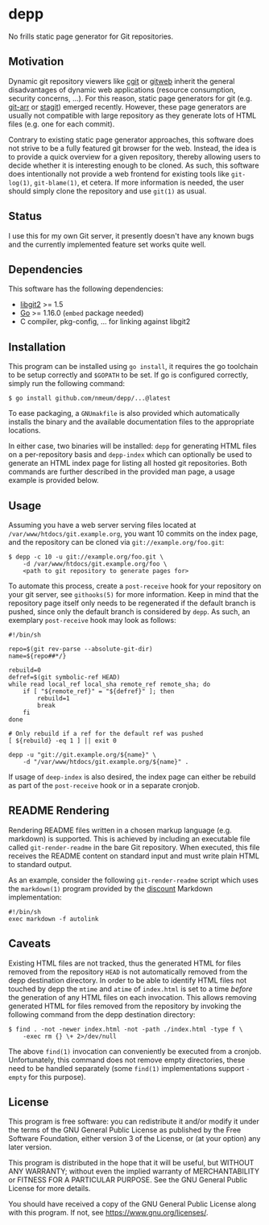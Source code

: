 # depp

No frills static page generator for Git repositories.

## Motivation

Dynamic git repository viewers like [cgit][cgit website] or
[gitweb][gitweb website] inherit the general disadvantages of dynamic
web applications (resource consumption, security concerns, …). For this
reason, static page generators for git (e.g. [git-arr][git-arr website]
or [stagit][stagit website]) emerged recently. However, these page
generators are usually not compatible with large repository as they
generate lots of HTML files (e.g. one for each commit).

Contrary to existing static page generator approaches, this software
does not strive to be a fully featured git browser for the web. Instead,
the idea is to provide a quick overview for a given repository, thereby
allowing users to decide whether it is interesting enough to be cloned.
As such, this software does intentionally not provide a web frontend for
existing tools like `git-log(1)`, `git-blame(1)`, et cetera. If more
information is needed, the user should simply clone the repository and
use `git(1)` as usual.

## Status

I use this for my own Git server, it presently doesn't have any known
bugs and the currently implemented feature set works quite well.

## Dependencies

This software has the following dependencies:

* [libgit2][libgit2 website] >= 1.5
* [Go][go website] >= 1.16.0 (`embed` package needed)
* C compiler, pkg-config, … for linking against libgit2

## Installation

This program can be installed using `go install`, it requires the go
toolchain to be setup correctly and `$GOPATH` to be set. If go is
configured correctly, simply run the following command:

	$ go install github.com/nmeum/depp/...@latest

To ease packaging, a `GNUmakfile` is also provided which automatically
installs the binary and the available documentation files to the
appropriate locations.

In either case, two binaries will be installed: `depp` for generating
HTML files on a per-repository basis and `depp-index` which can
optionally be used to generate an HTML index page for listing all hosted
git repositories. Both commands are further described in the provided
man page, a usage example is provided below.

## Usage

Assuming you have a web server serving files located at
`/var/www/htdocs/git.example.org`, you want 10 commits on the index
page, and the repository can be cloned via `git://example.org/foo.git`:

	$ depp -c 10 -u git://example.org/foo.git \
		-d /var/www/htdocs/git.example.org/foo \
		<path to git repository to generate pages for>

To automate this process, create a `post-receive` hook for your
repository on your git server, see `githooks(5)` for more information.
Keep in mind that the repository page itself only needs to be regenerated
if the default branch is pushed, since only the default branch is
considered by `depp`. As such, an exemplary `post-receive` hook may look
as follows:

	#!/bin/sh
	
	repo=$(git rev-parse --absolute-git-dir)
	name=${repo##*/}
	
	rebuild=0
	defref=$(git symbolic-ref HEAD)
	while read local_ref local_sha remote_ref remote_sha; do
		if [ "${remote_ref}" = "${defref}" ]; then
			rebuild=1
			break
		fi
	done
	
	# Only rebuild if a ref for the default ref was pushed
	[ ${rebuild} -eq 1 ] || exit 0
	
	depp -u "git://git.example.org/${name}" \
		-d "/var/www/htdocs/git.example.org/${name}" .

If usage of `deep-index` is also desired, the index page can either be
rebuild as part of the `post-receive` hook or in a separate cronjob.

## README Rendering

Rendering README files written in a chosen markup language (e.g.
markdown) is supported. This is achieved by including an executable file
called `git-render-readme` in the bare Git repository. When executed,
this file receives the README content on standard input and must write
plain HTML to standard output.

As an example, consider the following `git-render-readme` script which
uses the `markdown(1)` program provided by the [discount][discount website]
Markdown implementation:

	#!/bin/sh
	exec markdown -f autolink

## Caveats

Existing HTML files are not tracked, thus the generated HTML for files
removed from the repository `HEAD` is not automatically removed from
the depp destination directory. In order to be able to identify HTML
files not touched by depp the `mtime` and `atime` of `index.html` is set
to a time *before* the generation of any HTML files on each invocation.
This allows removing generated HTML for files removed from the
repository by invoking the following command from the depp destination
directory:

	$ find . -not -newer index.html -not -path ./index.html -type f \
		-exec rm {} \+ 2>/dev/null

The above `find(1)` invocation can conveniently be executed from a
cronjob. Unfortunately, this command does not remove empty directories,
these need to be handled separately (some `find(1)` implementations
support `-empty` for this purpose).

## License

This program is free software: you can redistribute it and/or modify it
under the terms of the GNU General Public License as published by the
Free Software Foundation, either version 3 of the License, or (at your
option) any later version.

This program is distributed in the hope that it will be useful, but
WITHOUT ANY WARRANTY; without even the implied warranty of
MERCHANTABILITY or FITNESS FOR A PARTICULAR PURPOSE. See the GNU General
Public License for more details.

You should have received a copy of the GNU General Public License along
with this program. If not, see <https://www.gnu.org/licenses/>.

[cgit website]: https://git.zx2c4.com/cgit/
[gitweb website]: https://git-scm.com/docs/gitweb
[git-arr website]: https://blitiri.com.ar/p/git-arr/
[stagit website]: http://codemadness.nl/git/stagit/log.html
[libgit2 website]: https://libgit2.org/
[go website]: https://golang.org/
[discount website]: http://www.pell.portland.or.us/~orc/Code/discount/
[git2go repo]: https://github.com/libgit2/git2go
[git2go build]: https://github.com/libgit2/git2go#installing
